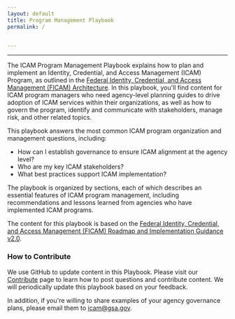 ```yaml
---
layout: default
title: Program Management Playbook
permalink: /


---
```

---
The ICAM Program Management Playbook explains how to plan and implement an Identity, Credential, and Access Management (ICAM) Program, as outlined in the <a href="https://arch.idmanagement.gov/" target="_blank">Federal Identity, Credential, and Access Management (FICAM) Architecture</a>. In this playbook, you'll find content for ICAM program managers who need agency-level planning guides to drive adoption of ICAM services within their organizations, as well as how to govern the program, identify and communicate with stakeholders, manage risk, and other related topics.

This playbook answers the most common ICAM program organization and management questions, including:

- How can I establish governance to ensure ICAM alignment at the agency level?
- Who are my key ICAM stakeholders?
- What best practices support ICAM implementation?

The playbook is organized by sections, each of which describes an essential features of ICAM program management, including recommendations and lessons learned from agencies who have implemented ICAM programs.

The content for this playbook is based on the <a href="https://www.idmanagement.gov/wp-content/uploads/sites/1171/uploads/FICAM_Roadmap_and_Implem_Guid.pdf" target="_blank">Federal Identity, Credential, and Access Management (FICAM) Roadmap and Implementation Guidance v2.0</a>.

### How to Contribute

We use GitHub to update content in this Playbook. Please visit our [Contribute]({{site.baseurl}}/contribute/) page to learn how to post questions and contribute content. We will periodically update this playbook based on your feedback.

In addition, if you're willing to share examples of your agency governance plans, please email them to <icam@gsa.gov>.
